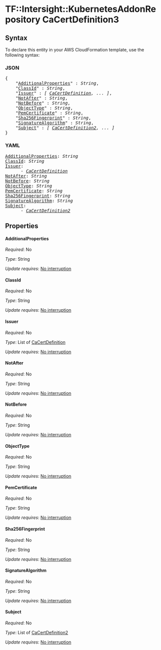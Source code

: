 # TF::Intersight::KubernetesAddonRepository CaCertDefinition3

## Syntax

To declare this entity in your AWS CloudFormation template, use the following syntax:

### JSON

<pre>
{
    "<a href="#additionalproperties" title="AdditionalProperties">AdditionalProperties</a>" : <i>String</i>,
    "<a href="#classid" title="ClassId">ClassId</a>" : <i>String</i>,
    "<a href="#issuer" title="Issuer">Issuer</a>" : <i>[ <a href="cacertdefinition.md">CaCertDefinition</a>, ... ]</i>,
    "<a href="#notafter" title="NotAfter">NotAfter</a>" : <i>String</i>,
    "<a href="#notbefore" title="NotBefore">NotBefore</a>" : <i>String</i>,
    "<a href="#objecttype" title="ObjectType">ObjectType</a>" : <i>String</i>,
    "<a href="#pemcertificate" title="PemCertificate">PemCertificate</a>" : <i>String</i>,
    "<a href="#sha256fingerprint" title="Sha256Fingerprint">Sha256Fingerprint</a>" : <i>String</i>,
    "<a href="#signaturealgorithm" title="SignatureAlgorithm">SignatureAlgorithm</a>" : <i>String</i>,
    "<a href="#subject" title="Subject">Subject</a>" : <i>[ <a href="cacertdefinition2.md">CaCertDefinition2</a>, ... ]</i>
}
</pre>

### YAML

<pre>
<a href="#additionalproperties" title="AdditionalProperties">AdditionalProperties</a>: <i>String</i>
<a href="#classid" title="ClassId">ClassId</a>: <i>String</i>
<a href="#issuer" title="Issuer">Issuer</a>: <i>
      - <a href="cacertdefinition.md">CaCertDefinition</a></i>
<a href="#notafter" title="NotAfter">NotAfter</a>: <i>String</i>
<a href="#notbefore" title="NotBefore">NotBefore</a>: <i>String</i>
<a href="#objecttype" title="ObjectType">ObjectType</a>: <i>String</i>
<a href="#pemcertificate" title="PemCertificate">PemCertificate</a>: <i>String</i>
<a href="#sha256fingerprint" title="Sha256Fingerprint">Sha256Fingerprint</a>: <i>String</i>
<a href="#signaturealgorithm" title="SignatureAlgorithm">SignatureAlgorithm</a>: <i>String</i>
<a href="#subject" title="Subject">Subject</a>: <i>
      - <a href="cacertdefinition2.md">CaCertDefinition2</a></i>
</pre>

## Properties

#### AdditionalProperties

_Required_: No

_Type_: String

_Update requires_: [No interruption](https://docs.aws.amazon.com/AWSCloudFormation/latest/UserGuide/using-cfn-updating-stacks-update-behaviors.html#update-no-interrupt)

#### ClassId

_Required_: No

_Type_: String

_Update requires_: [No interruption](https://docs.aws.amazon.com/AWSCloudFormation/latest/UserGuide/using-cfn-updating-stacks-update-behaviors.html#update-no-interrupt)

#### Issuer

_Required_: No

_Type_: List of <a href="cacertdefinition.md">CaCertDefinition</a>

_Update requires_: [No interruption](https://docs.aws.amazon.com/AWSCloudFormation/latest/UserGuide/using-cfn-updating-stacks-update-behaviors.html#update-no-interrupt)

#### NotAfter

_Required_: No

_Type_: String

_Update requires_: [No interruption](https://docs.aws.amazon.com/AWSCloudFormation/latest/UserGuide/using-cfn-updating-stacks-update-behaviors.html#update-no-interrupt)

#### NotBefore

_Required_: No

_Type_: String

_Update requires_: [No interruption](https://docs.aws.amazon.com/AWSCloudFormation/latest/UserGuide/using-cfn-updating-stacks-update-behaviors.html#update-no-interrupt)

#### ObjectType

_Required_: No

_Type_: String

_Update requires_: [No interruption](https://docs.aws.amazon.com/AWSCloudFormation/latest/UserGuide/using-cfn-updating-stacks-update-behaviors.html#update-no-interrupt)

#### PemCertificate

_Required_: No

_Type_: String

_Update requires_: [No interruption](https://docs.aws.amazon.com/AWSCloudFormation/latest/UserGuide/using-cfn-updating-stacks-update-behaviors.html#update-no-interrupt)

#### Sha256Fingerprint

_Required_: No

_Type_: String

_Update requires_: [No interruption](https://docs.aws.amazon.com/AWSCloudFormation/latest/UserGuide/using-cfn-updating-stacks-update-behaviors.html#update-no-interrupt)

#### SignatureAlgorithm

_Required_: No

_Type_: String

_Update requires_: [No interruption](https://docs.aws.amazon.com/AWSCloudFormation/latest/UserGuide/using-cfn-updating-stacks-update-behaviors.html#update-no-interrupt)

#### Subject

_Required_: No

_Type_: List of <a href="cacertdefinition2.md">CaCertDefinition2</a>

_Update requires_: [No interruption](https://docs.aws.amazon.com/AWSCloudFormation/latest/UserGuide/using-cfn-updating-stacks-update-behaviors.html#update-no-interrupt)

